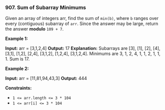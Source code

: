 ### 907\. Sum of Subarray Minimums

Given an array of integers arr, find the sum of `min(b)`, where `b` ranges over every (contiguous) subarray of `arr`. Since the answer may be large, return the answer **modulo** `109 + 7`.

**Example 1:**

**Input:** arr = \[3,1,2,4\]
**Output:** 17
**Explanation:** 
Subarrays are \[3\], \[1\], \[2\], \[4\], \[3,1\], \[1,2\], \[2,4\], \[3,1,2\], \[1,2,4\], \[3,1,2,4\]. 
Minimums are 3, 1, 2, 4, 1, 1, 2, 1, 1, 1.
Sum is 17.

**Example 2:**

**Input:** arr = \[11,81,94,43,3\]
**Output:** 444

**Constraints:**

*   `1 <= arr.length <= 3 * 104`
*   `1 <= arr[i] <= 3 * 104`
